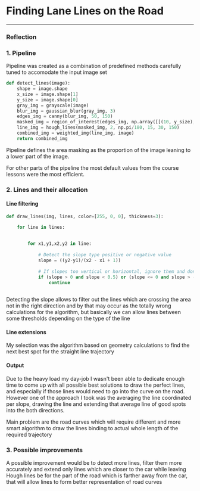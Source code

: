 # **Finding Lane Lines on the Road** 

---

### Reflection

### 1. Pipeline

Pipeline was created as a combination of predefined methods carefully tuned to accomodate the input image set
```python
def detect_lines(image):
    shape = image.shape
    x_size = image.shape[1]
    y_size = image.shape[0]
    gray_img = grayscale(image)
    blur_img = gaussian_blur(gray_img, 3)
    edges_img = canny(blur_img, 50, 150)
    masked_img = region_of_interest(edges_img, np.array([[(10, y_size),(x_size/2, y_size/2 + 25),(x_size - 50, y_size),(x_size, y_size)]], dtype=np.int32))
    line_img = hough_lines(masked_img, 2, np.pi/180, 15, 30, 150)
    combined_img = weighted_img(line_img, image)
    return combined_img
```
Pipeline defines the area masking as the proportion of the image leaning to a lower part of the image.

For other parts of the pipeline the most default values from the course lessons were the most efficient.

### 2. Lines and their allocation

#### Line filtering
```python
def draw_lines(img, lines, color=[255, 0, 0], thickness=3):

    for line in lines:
        
        
        for x1,y1,x2,y2 in line:
                 
            # Detect the slope type positive or negative value
            slope = ((y2-y1)/(x2 - x1 + 1))
            
            # If slopes too vertical or horizontal, ignore them and don't include into the results
            if (slope > 0 and slope < 0.5) or (slope <= 0 and slope > -0.5) or (slope > 0 and slope > 0.95) or (slope <= 0 and slope < -0.85):
                continue
            

```
Detecting the slope allows to filter out the lines which are crossing the area not in the right direction and by that may occur as the totally wrong calculations for the algorithm, but basically we can allow lines between some thresholds depending on the type of the line

#### Line extensions

My selection was the algorithm based on geometry calculations to find the next best spot for the straight line trajectory

#### Output

Due to the heavy load my day-job I wasn't been able to dedicate enough time to come up with all possible best solutions to draw the perfect lines, and especially if those lines would need to go into the curve on the road. However one of the approach I took was the averaging the line coordinated per slope, drawing the line and extending that average line of good spots into the both directions.

Main problem are the road curves which will require different and more smart algorithm to draw the lines binding to actual whole length of the required trajectory



### 3. Possible improvements

A possible improvement would be to detect more lines, filter them more accurately and extend only lines which are closer to the car while leaving Hough lines be for the part of the road which is farther away from the car, that will allow lines to form better representation of road curves
